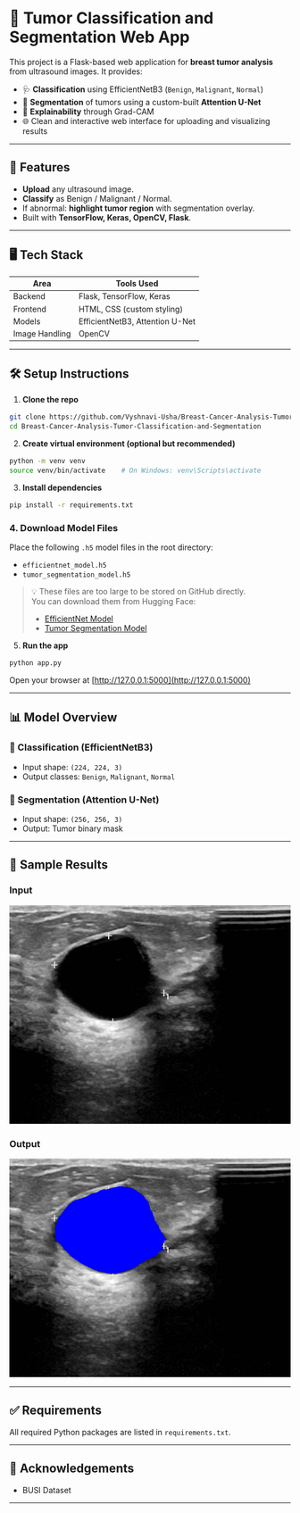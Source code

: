# 🧠 Tumor Classification and Segmentation Web App

This project is a Flask-based web application for **breast tumor analysis** from ultrasound images. It provides:

- 🩺 **Classification** using EfficientNetB3 (`Benign`, `Malignant`, `Normal`)
- 🧠 **Segmentation** of tumors using a custom-built **Attention U-Net**
- 🎯 **Explainability** through Grad-CAM 
- 🌐 Clean and interactive web interface for uploading and visualizing results

---

## 🚀 Features

- **Upload** any ultrasound image.
- **Classify** as Benign / Malignant / Normal.
- If abnormal: **highlight tumor region** with segmentation overlay.
- Built with **TensorFlow, Keras, OpenCV, Flask**.

---

## 🖥️ Tech Stack

| Area           | Tools Used                         |
|----------------|------------------------------------|
| Backend        | Flask, TensorFlow, Keras           |
| Frontend       | HTML, CSS (custom styling)         |
| Models         | EfficientNetB3, Attention U-Net    |
| Image Handling | OpenCV                             |

---

## 🛠️ Setup Instructions

1. **Clone the repo**
```bash
git clone https://github.com/Vyshnavi-Usha/Breast-Cancer-Analysis-Tumor-Classification-and-Segmentation.git
cd Breast-Cancer-Analysis-Tumor-Classification-and-Segmentation
```

2. **Create virtual environment (optional but recommended)**
```bash
python -m venv venv
source venv/bin/activate    # On Windows: venv\Scripts\activate
```

3. **Install dependencies**
```bash
pip install -r requirements.txt
```

### 4. Download Model Files

Place the following `.h5` model files in the root directory:
- `efficientnet_model.h5`
- `tumor_segmentation_model.h5`

> 💡 These files are too large to be stored on GitHub directly.  
> You can download them from Hugging Face:
> - [EfficientNet Model](https://huggingface.co/Vysh-navi/breast-cancer-tumor-classification-segmentation/resolve/main/efficientnet_model.h5)
> - [Tumor Segmentation Model](https://huggingface.co/Vysh-navi/breast-cancer-tumor-classification-segmentation/resolve/main/tumor_segmentation_model.h5
)


5. **Run the app**
```bash
python app.py
```
Open your browser at [http://127.0.0.1:5000](http://127.0.0.1:5000)

---

## 📊 Model Overview

### 🧬 Classification (EfficientNetB3)
- Input shape: `(224, 224, 3)`
- Output classes: `Benign`, `Malignant`, `Normal`

### 🧠 Segmentation (Attention U-Net)
- Input shape: `(256, 256, 3)`
- Output: Tumor binary mask

---

## 📸 Sample Results

### Input  
![Input image](static/input.png)

### Output 
![Segmented Output](static/output.png)

---

## ✅ Requirements

All required Python packages are listed in `requirements.txt`.

---

## 🙌 Acknowledgements

- BUSI Dataset


---
